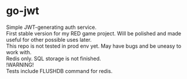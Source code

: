 # go-jwt
Simple JWT-generating auth service.
<br>
First stable version for my RED game project. Will be polished and made useful for other possible uses later.
<br>
This repo is not tested in prod env yet. May have bugs and be uneasy to work with.
<br>
Redis only. SQL storage is not finished.
<br>
!WARNING!
<br>
Tests include FLUSHDB command for redis.